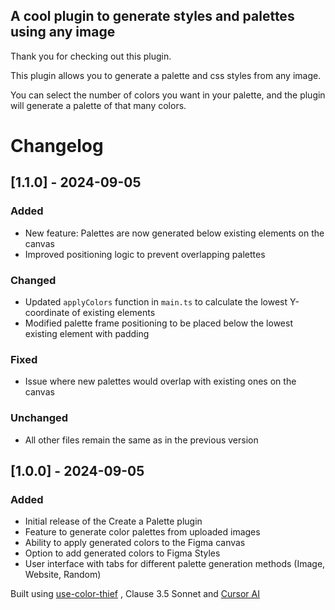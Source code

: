 
## A cool plugin to generate styles and palettes using any image

Thank you for checking out this plugin.

This plugin allows you to generate a palette and css styles from any image.

You can select the number of colors you want in your palette, and the plugin will generate a palette of that many colors.

# Changelog

## [1.1.0] - 2024-09-05

### Added

- New feature: Palettes are now generated below existing elements on the canvas
- Improved positioning logic to prevent overlapping palettes

### Changed

- Updated `applyColors` function in `main.ts` to calculate the lowest Y-coordinate of existing elements
- Modified palette frame positioning to be placed below the lowest existing element with padding

### Fixed

- Issue where new palettes would overlap with existing ones on the canvas

### Unchanged

- All other files remain the same as in the previous version

## [1.0.0] - 2024-09-05

### Added

- Initial release of the Create a Palette plugin
- Feature to generate color palettes from uploaded images
- Ability to apply generated colors to the Figma canvas
- Option to add generated colors to Figma Styles
- User interface with tabs for different palette generation methods (Image, Website, Random)

Built using [use-color-thief](https://github.com/csandman/use-color-thief) , Clause 3.5 Sonnet and [Cursor AI](https://cursor.sh/)